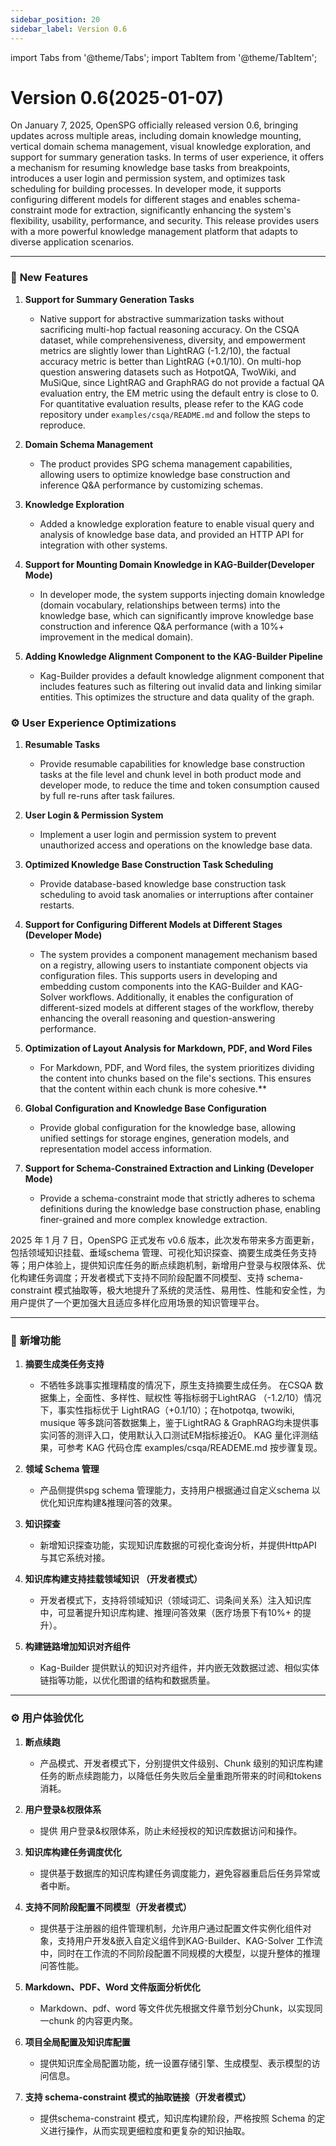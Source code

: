 ```yaml
---
sidebar_position: 20
sidebar_label: Version 0.6
---
```

import Tabs from '@theme/Tabs';
import TabItem from '@theme/TabItem';

# Version 0.6(2025-01-07)


<Tabs>
  <TabItem value="English" label="English">

On January 7, 2025, OpenSPG officially released version 0.6, bringing updates across multiple areas, including domain knowledge mounting, vertical domain schema management, visual knowledge exploration, and support for summary generation tasks. In terms of user experience, it offers a mechanism for resuming knowledge base tasks from breakpoints, introduces a user login and permission system, and optimizes task scheduling for building processes. In developer mode, it supports configuring different models for different stages and enables schema-constraint mode for extraction, significantly enhancing the system's flexibility, usability, performance, and security. This release provides users with a more powerful knowledge management platform that adapts to diverse application scenarios.

---

### 🌟 **New Features**
1. **Support for Summary Generation Tasks**
    - Native support for abstractive summarization tasks without sacrificing multi-hop factual reasoning accuracy. On the CSQA dataset, while comprehensiveness, diversity, and empowerment metrics are slightly lower than LightRAG (-1.2/10), the factual accuracy metric is better than LightRAG (+0.1/10). On multi-hop question answering datasets such as HotpotQA, TwoWiki, and MuSiQue, since LightRAG and GraphRAG do not provide a factual QA evaluation entry, the EM metric using the default entry is close to 0. For quantitative evaluation results, please refer to the KAG code repository under `examples/csqa/README.md` and follow the steps to reproduce.

2. **Domain Schema Management**
    - The product provides SPG schema management capabilities, allowing users to optimize knowledge base construction and inference Q&A performance by customizing schemas.

3. **Knowledge Exploration**
    - Added a knowledge exploration feature to enable visual query and analysis of knowledge base data, and provided an HTTP API for integration with other systems.

4. **Support for Mounting Domain Knowledge in KAG-Builder(Developer Mode)**
    - In developer mode, the system supports injecting domain knowledge (domain vocabulary, relationships between terms) into the knowledge base, which can significantly improve knowledge base construction and inference Q&A performance (with a 10%+ improvement in the medical domain).

5. **Adding Knowledge Alignment Component to the KAG-Builder Pipeline**
    - Kag-Builder provides a default knowledge alignment component that includes features such as filtering out invalid data and linking similar entities. This optimizes the structure and data quality of the graph.

### ⚙️ **User Experience Optimizations**
1. **Resumable Tasks**
    - Provide resumable capabilities for knowledge base construction tasks at the file level and chunk level in both product mode and developer mode, to reduce the time and token consumption caused by full re-runs after task failures.

2. **User Login & Permission System**
    - Implement a user login and permission system to prevent unauthorized access and operations on the knowledge base data.

3. **Optimized Knowledge Base Construction Task Scheduling**
    - Provide database-based knowledge base construction task scheduling to avoid task anomalies or interruptions after container restarts.

4. **Support for Configuring Different Models at Different Stages (Developer Mode)**
    - The system provides a component management mechanism based on a registry, allowing users to instantiate component objects via configuration files. This supports users in developing and embedding custom components into the KAG-Builder and KAG-Solver workflows. Additionally, it enables the configuration of different-sized models at different stages of the workflow, thereby enhancing the overall reasoning and question-answering performance.

5. **Optimization of Layout Analysis for Markdown, PDF, and Word Files**
    - For Markdown, PDF, and Word files, the system prioritizes dividing the content into chunks based on the file's sections. This ensures that the content within each chunk is more cohesive.**

6. **Global Configuration and Knowledge Base Configuration**
    - Provide global configuration for the knowledge base, allowing unified settings for storage engines, generation models, and representation model access information.

7. **Support for Schema-Constrained Extraction and Linking (Developer Mode)**
    - Provide a schema-constraint mode that strictly adheres to schema definitions during the knowledge base construction phase, enabling finer-grained and more complex knowledge extraction.
   
  </TabItem>
  <TabItem value="中文" label="中文">

2025 年 1 月 7 日，OpenSPG  正式发布 v0.6 版本，此次发布带来多方面更新，包括领域知识挂载、垂域schema 管理、可视化知识探查、摘要生成类任务支持等；用户体验上，提供知识库任务的断点续跑机制，新增用户登录与权限体系、优化构建任务调度；开发者模式下支持不同阶段配置不同模型、支持 schema-constraint 模式抽取等，极大地提升了系统的灵活性、易用性、性能和安全性，为用户提供了一个更加强大且适应多样化应用场景的知识管理平台。

---

### 🌟 **新增功能**
1. **摘要生成类任务支持**
    - 不牺牲多跳事实推理精度的情况下，原生支持摘要生成任务。
      在CSQA 数据集上，全面性、多样性、赋权性 等指标弱于LightRAG （-1.2/10）情况下，事实性指标优于 LightRAG（+0.1/10）；在hotpotqa, twowiki, musique 等多跳问答数据集上，鉴于LightRAG & GraphRAG均未提供事实问答的测评入口，使用默认入口测试EM指标接近0。
      KAG 量化评测结果，可参考 KAG 代码仓库 examples/csqa/READEME.md 按步骤复现。

2. **领域 Schema 管理**
    - 产品侧提供spg schema 管理能力，支持用户根据通过自定义schema 以优化知识库构建&推理问答的效果。

3. **知识探查**
    - 新增知识探查功能，实现知识库数据的可视化查询分析，并提供HttpAPI 与其它系统对接。

4. **知识库构建支持挂载领域知识 （开发者模式）**
    - 开发者模式下，支持将领域知识（领域词汇、词条间关系）注入知识库中，可显著提升知识库构建、推理问答效果（医疗场景下有10%+ 的提升）。

5. **构建链路增加知识对齐组件**
    - Kag-Builder 提供默认的知识对齐组件，并内嵌无效数据过滤、相似实体链指等功能，以优化图谱的结构和数据质量。
---

### ⚙️ **用户体验优化**
1. **断点续跑**
    - 产品模式、开发者模式下，分别提供文件级别、Chunk 级别的知识库构建任务的断点续跑能力，以降低任务失败后全量重跑所带来的时间和tokens 消耗。

2. **用户登录&权限体系**
    - 提供 用户登录&权限体系，防止未经授权的知识库数据访问和操作。

3. **知识库构建任务调度优化**
    - 提供基于数据库的知识库构建任务调度能力，避免容器重启后任务异常或者中断。

4. **支持不同阶段配置不同模型（开发者模式）**
    - 提供基于注册器的组件管理机制，允许用户通过配置文件实例化组件对象，支持用户开发&嵌入自定义组件到KAG-Builder、KAG-Solver 工作流 中，同时在工作流的不同阶段配置不同规模的大模型，以提升整体的推理问答性能。

5. **Markdown、PDF、Word 文件版面分析优化**
    - Markdown、pdf、word 等文件优先根据文件章节划分Chunk，以实现同一chunk 的内容更内聚。

6. **项目全局配置及知识库配置**
    - 提供知识库全局配置功能，统一设置存储引擎、生成模型、表示模型的访问信息。

7. **支持 schema-constraint 模式的抽取链接（开发者模式）**
    - 提供schema-constraint 模式，知识库构建阶段，严格按照 Schema 的定义进行操作，从而实现更细粒度和更复杂的知识抽取。
   
  </TabItem>
</Tabs>

